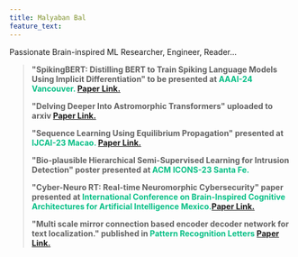 ```yaml
---
title: Malyaban Bal
feature_text: 
---
```

Passionate Brain-inspired ML Researcher, Engineer, Reader...

<blockquote>
  <p><span>"SpikingBERT: Distilling BERT to Train Spiking Language Models Using Implicit Differentiation" to be presented at</span><span style="color:#05bf85;"> AAAI-24 Vancouver.</span> <a href="https://arxiv.org/pdf/2308.10873.pdf">Paper Link.</a></p>
    <p><span>"Delving Deeper Into Astromorphic Transformers" uploaded to arxiv</span> <a href="https://arxiv.org/pdf/2312.10925.pdf">Paper Link.</a></p>
  <p><span>"Sequence Learning Using Equilibrium Propagation" presented at</span><span style="color:#05bf85;"> IJCAI-23 Macao.</span> <a href="https://www.ijcai.org/proceedings/2023/0329.pdf">Paper Link.</a></p>
    <p><span>"Bio-plausible Hierarchical Semi-Supervised Learning for Intrusion Detection" poster presented at</span><span style="color:#05bf85;"> ACM ICONS-23 Santa Fe.</span></p>
  <p><span>"Cyber-Neuro RT: Real-time Neuromorphic Cybersecurity" paper presented at</span><span style="color:#05bf85;"> International Conference on Brain-Inspired Cognitive Architectures for Artificial Intelligence Mexico.</span><a href="https://pdf.sciencedirectassets.com/280203/1-s2.0-S1877050922X00161/1-s2.0-S1877050922017938/main.pdf?X-Amz-Security-Token=IQoJb3JpZ2luX2VjECIaCXVzLWVhc3QtMSJIMEYCIQDUIiP0xFc33%2Bfr6USAVgSLg3xeqItgYX1qmmJBtkzH6wIhALy8yutW3LVA13bRnMMqownRl0W84PzdteVZ%2FQ6HAKmnKrwFCKv%2F%2F%2F%2F%2F%2F%2F%2F%2F%2FwEQBRoMMDU5MDAzNTQ2ODY1IgwodFXcyjAkrnaTT%2B8qkAXAhXUu375r4h5OdiEp4QqKrxbaKI%2BKNltZJoYhW%2Fs4hM47mUvya3EXmE1XeEYZjFUvx9Q3w3KZXi7llPf8oVjiyqxu%2B%2BRLvq4SEsXYfl0H3i0IOZSeQTi4jDNne2LTOqCVkz9E86CSJzQg9bIZapL0GS3X1vlMmBJfIuYuHjg83xSD2wPh1WZmEkCmCgezmBQOdTfwW5iG3SFra5QMCr8vnN8WROX43qn8WlkdEjhfzX3cWLsPcfBwgfU1%2FuGTQgrQN4ASxaMAQY4mjKD8zEI%2BEsWjU3qjPE1Y6sN7ay8q4IawK5OqHlsSinZ4zUsahc6T78a0PDCtF2ZDD9FCF1Vv%2FNMuGoogI%2B1rwGhlH0rHNXssB%2Fl9ESU12iPgK1QY7Va8mA4hiPbOCHbFKBpPg2sqgsKqNREDermS%2Fgi1LEcLn%2FJ9mU8cJPG1b5MPaol1UiYt08n8EGYXdGWljd%2Fxzw8Acp5Te8CL2C4lyo8%2BOwKXeMfVqxR8wDkoNo17m5Oh6JR%2BbH9FDWMLgMVfxK8fLGNQtc7T%2BzeIXfPGE3ybtpoBbscGP%2B0oE83xOSNhZAWt2nL9Jkvbh6%2FaOLhO5bsRpAAQddOcPSFEpUrEpsZkl7LVIMOy8nYrn1cp3F3SqHRL5XiOjqrPAQ8lcY5%2BwqPJwKHja2bgTSW6%2F979VYW0XDa%2FiK9bCLQwa9J3dyi6jtHYRqCNUFK6xqtSyB4GFd8i3ZotftGFUBdLFgzOR%2BoPlZAEKBoPLFH3wMy2tgIz4eayqdyJrpMMouMes%2BleJEo8AZANGcDT6lq2BTPLnF5kOFMl%2FULANDJWNGesXG5Q6AXmHFG8ilXwC2I7L15GFG%2F4ikeaXkLrzJCB6WVGBoYHGuz1qDCru7GsBjqwAQtbGzfzR%2BTkvQoARti72Ol4kVl4CECy4zRdzJXVmnotSNnMcXvZ4o5XRJxHKHr1Gb1hTCAAFmcoGU0yNm089OwZb2JQQtXAei4OeSVadaf8CI72FWeNGrA5xW6eN2XZAaxFggGRP5huD1rbtiN%2BKrEqlyuKz7I1e%2Fy%2BIc6xzo1%2BcSt0q%2F%2BDEI3dB7fAvao4DRa%2FZVdCh82XNpxsQQGfZc35I173KTVbIq4JzTqqW0Wh&X-Amz-Algorithm=AWS4-HMAC-SHA256&X-Amz-Date=20231227T183159Z&X-Amz-SignedHeaders=host&X-Amz-Expires=300&X-Amz-Credential=ASIAQ3PHCVTY4FQQV6EE%2F20231227%2Fus-east-1%2Fs3%2Faws4_request&X-Amz-Signature=b28de2f67145c13932389f76914117d34d0f0aed9360c2a5fa085969d81fa300&hash=776ea523d29596629dac77833ccc297dbc6567892f4f5b5229af046bec894551&host=68042c943591013ac2b2430a89b270f6af2c76d8dfd086a07176afe7c76c2c61&pii=S1877050922017938&tid=spdf-53fc83b9-0e29-4be6-8282-e5fc59bf4e24&sid=af66dd937caf2346fc6ad3c47b7859fd761cgxrqb&type=client&tsoh=d3d3LnNjaWVuY2VkaXJlY3QuY29t&ua=0f01585c0257025300&rr=83c3a4c2fc286efe&cc=in">Paper Link.</a></p>
   <p><span>"Multi scale mirror connection based encoder decoder network for text localization." published in</span><span style="color:#05bf85;"> Pattern Recognition Letters</span> <a href="https://www.sciencedirect.com/science/article/abs/pii/S0167865520301227">Paper Link.</a></p>
</blockquote>
<style>
blockquote {
  text-align: left;
  font-weight: bold;
}
blockquote footer {
  font-size: .8rem;
}
</style>

<script>
const blockquote = document.querySelector("blockquote")
const bolden = (keyString, string) =>
  string.replace(new RegExp(keyString, 'g'), '<strong>'+keyString+'</strong>')

blockquote.innerHTML = bolden("Mr. Sullivan", blockquote.innerHTML)
</script>

